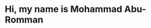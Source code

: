 # Hi, my name is Mohammad Abu-Romman
<!-- 

- 👀 I’m interested in ...
- 🌱 I’m currently learning ...
- 💞️ I’m looking to collaborate on ...
- 📫 How to reach me ... -->

<!---
Mabu-romman/Mabu-romman is a ✨ special ✨ repository because its `README.md` (this file) appears on your GitHub profile.
You can click the Preview link to take a look at your changes.
--->
